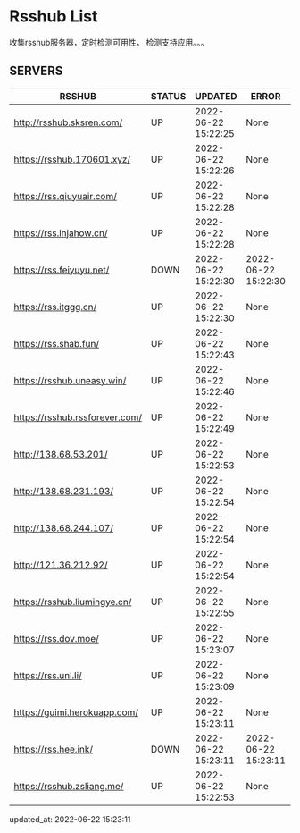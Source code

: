# Rsshub List

收集rsshub服务器，定时检测可用性， 检测支持应用。。。


## SERVERS

|  RSSHUB   | STATUS  | UPDATED  | ERROR  | TWITTER |  
|  ----  | ----  | ----  | ----  | ---- |  
| http://rsshub.sksren.com/ | UP | 2022-06-22 15:22:25 | None |OK|  
| https://rsshub.170601.xyz/ | UP | 2022-06-22 15:22:26 | None |OK|  
| https://rss.qiuyuair.com/ | UP | 2022-06-22 15:22:28 | None ||  
| https://rss.injahow.cn/ | UP | 2022-06-22 15:22:28 | None ||  
| https://rss.feiyuyu.net/ | DOWN | 2022-06-22 15:22:30 | 2022-06-22 15:22:30 |  
| https://rss.itggg.cn/ | UP | 2022-06-22 15:22:30 | None ||  
| https://rss.shab.fun/ | UP | 2022-06-22 15:22:43 | None |OK|  
| https://rsshub.uneasy.win/ | UP | 2022-06-22 15:22:46 | None |OK|  
| https://rsshub.rssforever.com/ | UP | 2022-06-22 15:22:49 | None |OK|  
| http://138.68.53.201/ | UP | 2022-06-22 15:22:53 | None ||  
| http://138.68.231.193/ | UP | 2022-06-22 15:22:54 | None ||  
| http://138.68.244.107/ | UP | 2022-06-22 15:22:54 | None ||  
| http://121.36.212.92/ | UP | 2022-06-22 15:22:54 | None ||  
| https://rsshub.liumingye.cn/ | UP | 2022-06-22 15:22:55 | None ||  
| https://rss.dov.moe/ | UP | 2022-06-22 15:23:07 | None |OK|  
| https://rss.unl.li/ | UP | 2022-06-22 15:23:09 | None ||  
| https://guimi.herokuapp.com/ | UP | 2022-06-22 15:23:11 | None ||  
| https://rss.hee.ink/ | DOWN | 2022-06-22 15:23:11 | 2022-06-22 15:23:11 |  
| https://rsshub.zsliang.me/ | UP | 2022-06-22 15:22:53 | None |OK|  
  

updated_at: 2022-06-22 15:23:11  
